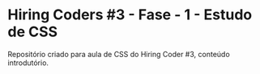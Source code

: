 # Hiring Coders #3 - Fase - 1 - Estudo de CSS
Repositório criado para aula de CSS do Hiring Coder #3, conteúdo introdutório.
